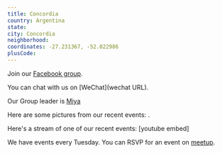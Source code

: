 ```yaml
---
title: Concordia
country: Argentina
state: 
city: Concordia
neighborhood: 
coordinates: -27.231367, -52.022986
plusCode:
---
```

Join our [Facebook group](https://www.facebook.com/groups/free.code.camp.concordia).

You can chat with us on [WeChat](wechat URL).

Our Group leader is [Miya](freecodecamp.org/miya)

Here are some pictures from our recent events:
![]().

Here's a stream of one of our recent events:
[youtube embed]

We have events every Tuesday. You can RSVP for an event on [meetup](meetupurl).
